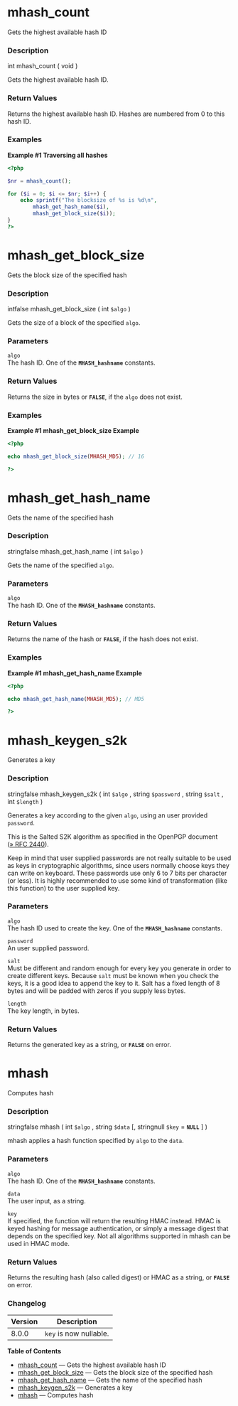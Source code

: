 mhash\_count
============

Gets the highest available hash ID

### Description

<span class="type">int</span> <span
class="methodname">mhash\_count</span> ( <span
class="methodparam">void</span> )

Gets the highest available hash ID.

### Return Values

Returns the highest available hash ID. Hashes are numbered from 0 to
this hash ID.

### Examples

**Example \#1 Traversing all hashes**

``` php
<?php

$nr = mhash_count();

for ($i = 0; $i <= $nr; $i++) {
    echo sprintf("The blocksize of %s is %d\n",
        mhash_get_hash_name($i),
        mhash_get_block_size($i));
}
?>
```

mhash\_get\_block\_size
=======================

Gets the block size of the specified hash

### Description

<span class="type"><span class="type">int</span><span
class="type">false</span></span> <span
class="methodname">mhash\_get\_block\_size</span> ( <span
class="methodparam"><span class="type">int</span> `$algo`</span> )

Gets the size of a block of the specified `algo`.

### Parameters

`algo`  
The hash ID. One of the **`MHASH_hashname`** constants.

### Return Values

Returns the size in bytes or **`FALSE`**, if the `algo` does not exist.

### Examples

**Example \#1 <span class="function">mhash\_get\_block\_size</span>
Example**

``` php
<?php

echo mhash_get_block_size(MHASH_MD5); // 16

?>
```

mhash\_get\_hash\_name
======================

Gets the name of the specified hash

### Description

<span class="type"><span class="type">string</span><span
class="type">false</span></span> <span
class="methodname">mhash\_get\_hash\_name</span> ( <span
class="methodparam"><span class="type">int</span> `$algo`</span> )

Gets the name of the specified `algo`.

### Parameters

`algo`  
The hash ID. One of the **`MHASH_hashname`** constants.

### Return Values

Returns the name of the hash or **`FALSE`**, if the hash does not exist.

### Examples

**Example \#1 <span class="function">mhash\_get\_hash\_name</span>
Example**

``` php
<?php

echo mhash_get_hash_name(MHASH_MD5); // MD5

?>
```

mhash\_keygen\_s2k
==================

Generates a key

### Description

<span class="type"><span class="type">string</span><span
class="type">false</span></span> <span
class="methodname">mhash\_keygen\_s2k</span> ( <span
class="methodparam"><span class="type">int</span> `$algo`</span> , <span
class="methodparam"><span class="type">string</span> `$password`</span>
, <span class="methodparam"><span class="type">string</span>
`$salt`</span> , <span class="methodparam"><span class="type">int</span>
`$length`</span> )

Generates a key according to the given `algo`, using an user provided
`password`.

This is the Salted S2K algorithm as specified in the OpenPGP document
(<a href="http://www.faqs.org/rfcs/rfc2440" class="link external">» RFC 2440</a>).

Keep in mind that user supplied passwords are not really suitable to be
used as keys in cryptographic algorithms, since users normally choose
keys they can write on keyboard. These passwords use only 6 to 7 bits
per character (or less). It is highly recommended to use some kind of
transformation (like this function) to the user supplied key.

### Parameters

`algo`  
The hash ID used to create the key. One of the **`MHASH_hashname`**
constants.

`password`  
An user supplied password.

`salt`  
Must be different and random enough for every key you generate in order
to create different keys. Because `salt` must be known when you check
the keys, it is a good idea to append the key to it. Salt has a fixed
length of 8 bytes and will be padded with zeros if you supply less
bytes.

`length`  
The key length, in bytes.

### Return Values

Returns the generated key as a string, or **`FALSE`** on error.

mhash
=====

Computes hash

### Description

<span class="type"><span class="type">string</span><span
class="type">false</span></span> <span class="methodname">mhash</span> (
<span class="methodparam"><span class="type">int</span> `$algo`</span> ,
<span class="methodparam"><span class="type">string</span>
`$data`</span> \[, <span class="methodparam"><span class="type"><span
class="type">string</span><span class="type">null</span></span>
`$key`<span class="initializer"> = **`NULL`**</span></span> \] )

<span class="function">mhash</span> applies a hash function specified by
`algo` to the `data`.

### Parameters

`algo`  
The hash ID. One of the **`MHASH_hashname`** constants.

`data`  
The user input, as a string.

`key`  
If specified, the function will return the resulting HMAC instead. HMAC
is keyed hashing for message authentication, or simply a message digest
that depends on the specified key. Not all algorithms supported in mhash
can be used in HMAC mode.

### Return Values

Returns the resulting hash (also called digest) or HMAC as a string, or
**`FALSE`** on error.

### Changelog

| Version | Description            |
|---------|------------------------|
| 8.0.0   | `key` is now nullable. |

**Table of Contents**

-   [mhash\_count](/ref/mhash.html#mhash_count) — Gets the highest
    available hash ID
-   [mhash\_get\_block\_size](/ref/mhash.html#mhash_get_block_size) —
    Gets the block size of the specified hash
-   [mhash\_get\_hash\_name](/ref/mhash.html#mhash_get_hash_name) — Gets
    the name of the specified hash
-   [mhash\_keygen\_s2k](/ref/mhash.html#mhash_keygen_s2k) — Generates a
    key
-   [mhash](/ref/mhash.html#mhash) — Computes hash
